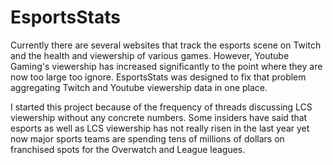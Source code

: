 # EsportsStats
Currently there are several websites that track the esports scene on Twitch and 
the health and viewership of various games. However, Youtube Gaming's 
viewership has increased significantly to the point where they are now too 
large too ignore.  EsportsStats was designed to fix that problem aggregating 
Twitch and Youtube viewership data in one place.  

I started this project because of the frequency of threads discussing LCS 
viewership without any concrete numbers.  Some insiders have said that 
esports as well as LCS viewership has not really risen in the last year yet 
now major sports teams are spending tens of millions of dollars on 
franchised spots for the Overwatch and League leagues.